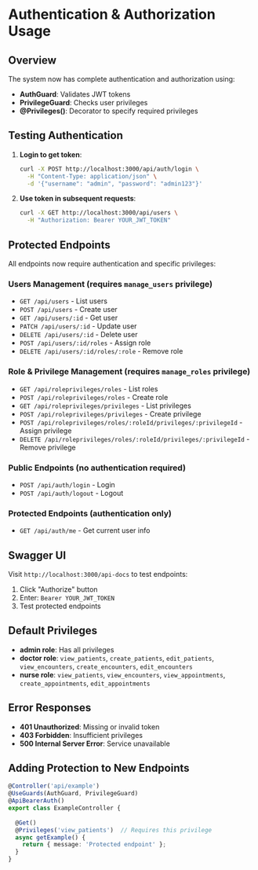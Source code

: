 # Authentication & Authorization Usage

## Overview

The system now has complete authentication and authorization using:
- **AuthGuard**: Validates JWT tokens
- **PrivilegeGuard**: Checks user privileges
- **@Privileges()**: Decorator to specify required privileges

## Testing Authentication

1. **Login to get token**:
   ```bash
   curl -X POST http://localhost:3000/api/auth/login \
     -H "Content-Type: application/json" \
     -d '{"username": "admin", "password": "admin123"}'
   ```

2. **Use token in subsequent requests**:
   ```bash
   curl -X GET http://localhost:3000/api/users \
     -H "Authorization: Bearer YOUR_JWT_TOKEN"
   ```

## Protected Endpoints

All endpoints now require authentication and specific privileges:

### Users Management (requires `manage_users` privilege)
- `GET /api/users` - List users
- `POST /api/users` - Create user
- `GET /api/users/:id` - Get user
- `PATCH /api/users/:id` - Update user
- `DELETE /api/users/:id` - Delete user
- `POST /api/users/:id/roles` - Assign role
- `DELETE /api/users/:id/roles/:role` - Remove role

### Role & Privilege Management (requires `manage_roles` privilege)
- `GET /api/roleprivileges/roles` - List roles
- `POST /api/roleprivileges/roles` - Create role
- `GET /api/roleprivileges/privileges` - List privileges
- `POST /api/roleprivileges/privileges` - Create privilege
- `POST /api/roleprivileges/roles/:roleId/privileges/:privilegeId` - Assign privilege
- `DELETE /api/roleprivileges/roles/:roleId/privileges/:privilegeId` - Remove privilege

### Public Endpoints (no authentication required)
- `POST /api/auth/login` - Login
- `POST /api/auth/logout` - Logout

### Protected Endpoints (authentication only)
- `GET /api/auth/me` - Get current user info

## Swagger UI

Visit `http://localhost:3000/api-docs` to test endpoints:
1. Click "Authorize" button
2. Enter: `Bearer YOUR_JWT_TOKEN`
3. Test protected endpoints

## Default Privileges

- **admin role**: Has all privileges
- **doctor role**: `view_patients`, `create_patients`, `edit_patients`, `view_encounters`, `create_encounters`, `edit_encounters`
- **nurse role**: `view_patients`, `view_encounters`, `view_appointments`, `create_appointments`, `edit_appointments`

## Error Responses

- **401 Unauthorized**: Missing or invalid token
- **403 Forbidden**: Insufficient privileges
- **500 Internal Server Error**: Service unavailable

## Adding Protection to New Endpoints

```typescript
@Controller('api/example')
@UseGuards(AuthGuard, PrivilegeGuard)
@ApiBearerAuth()
export class ExampleController {
  
  @Get()
  @Privileges('view_patients')  // Requires this privilege
  async getExample() {
    return { message: 'Protected endpoint' };
  }
}
```